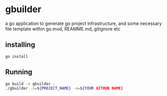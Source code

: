 # gbuilder

a go application to generate go project infrastructure, and some necessary file template within go.mod, REAMME.md,.gitignore  etc 

## installing

```
go install
```

## Running

```sh
go build -o gbuilder .
./gbuilder -n=${PROJECT_NAME} -a=${YOUR GITHUB NAME}

```